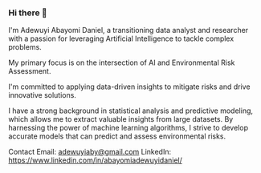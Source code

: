 ### Hi there 👋

I'm Adewuyi Abayomi Daniel, a transitioning data analyst and researcher with a passion for leveraging Artificial Intelligence to tackle complex problems. 

My primary focus is on the intersection of AI and Environmental Risk Assessment. 

I'm committed to applying data-driven insights to mitigate risks and drive innovative solutions.

I have a strong background in statistical analysis and predictive modeling, which allows me to extract valuable insights from large datasets. By harnessing the power of machine learning algorithms, I strive to develop accurate models that can predict and assess environmental risks.

Contact
Email: adewuyiaby@gmail.com
LinkedIn: https://www.linkedin.com/in/abayomiadewuyidaniel/

